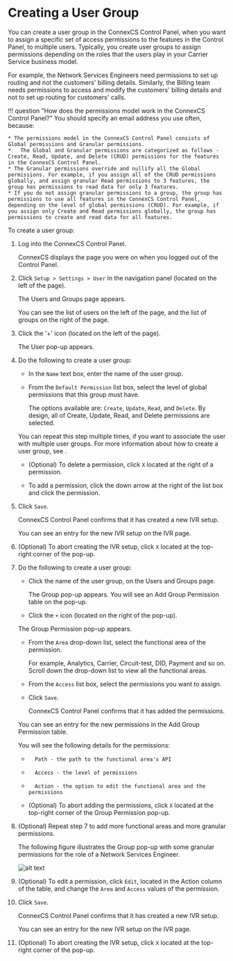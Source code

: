 # Creating a User Group 

You can create a user group in the ConnexCS Control Panel, when you want to assign a specific set of access permissions to the features in the Control Panel, to multiple users. Typically, you create user groups to assign permissions depending on the roles that the users play in your Carrier Service business model. 

For example, the Network Services Engineers need permissions to set up routing and not the customers' billing details. Similarly, the Billing team needs permissions to access and modify the customers' billing details and not to set up routing for customers' calls. 

!!! question "How does the permissions model work in the ConnexCS Control Panel?" 
    You should specify an email address you use often, because:
    
    * The permissions model in the ConnexCS Control Panel consists of Global permissions and Granular permissions.
    *	The Global and Granular permissions are categorized as follows - Create, Read, Update, and Delete (CRUD) permissions for the features in the ConnexCS Control Panel.
    * The Granular permissions override and nullify all the Global permissions. For example, if you assign all of the CRUD permissions globally, and assign granular Read permissions to 3 features, the group has permissions to read data for only 3 features. 
    * If you do not assign granular permissions to a group, the group has permissions to use all features in the ConnexCS Control Panel, depending on the level of global permissions (CRUD). For example, if you assign only Create and Read permissions globally, the group has permissions to create and read data for all features.

To create a user group:

1.  Log into the ConnexCS Control Panel.
	 
    ConnexCS displays the page you were on when you logged out of the Control Panel.
    
2.  Click `Setup > Settings > User` in the navigation panel (located on the left of the page).
    
    The Users and Groups page appears.
    
    You can see the list of users on the left of the page, and the list of groups on the right of the page. 

3.  Click the '+' icon (located on the left of the page).
    
    The User pop-up appears.
    
4.  Do the following to create a user group:
    
    * In the `Name` text box, enter the name of the user group.
       
    * 	From the `Default Permission` list box, select the level of global permissions that this group must have.
    
    	The options available are: `Create`, `Update`, `Read`, and `Delete`. By design, all of Create, Update, Read, and Delete permissions are selected. 
	
	You can repeat this step multiple times, if you want to associate the user with multiple user groups. For more information about how to create a user group, see <link to user group topic>.
    
    *	(Optional) To delete a permission, click `X` located at the right of a permission. 
    
    * 	To add a permission, click the down arrow at the right of the list box and click the permission.
    
5.  Click `Save`.
	
    ConnexCS Control Panel confirms that it has created a new IVR setup.
	
    You can see an entry for the new IVR setup on the IVR page.
    
6.  (Optional) To abort creating the IVR setup, click `X` located at the top-right corner of the pop-up.

7.  Do the following to create a user group:
    
    *	Click the name of the user group, on the Users and Groups page. 
    
    	The Group pop-up appears. You will see an Add Group Permission table on the pop-up.
    	
    *	Click the `+` icon (located on the right of the pop-up).
	
	The Group Permission pop-up appears. 

    *	From the `Area` drop-down list, select the functional area of the permission. 
    
    	For example, Analytics, Carrier, Circuit-test, DID, Payment and so on. Scroll down the drop-down list to view all the functional areas.

    *	From the `Access` list box, select the permissions you want to assign.
    
    *	Click `Save`. 
        	    
    	ConnexCS Control Panel confirms that it has added the permissions.
	
	You can see an entry for the new permissions in the Add Group Permission table.	
	
	You will see the following details for the permissions:
	*		Path - the path to the functional area's API
	*		Access - the level of permissions
	*		Action - the option to edit the functional area and the permissions
    
    *	(Optional) To abort adding the permissions, click `X` located at the top-right corner of the Group Permission pop-up.

8.  (Optional) Repeat step 7 to add more functional areas and more granular permissions.

	The following figure illustrates the Group pop-up with some granular permissions for the role of a Network Services Engineer.
	
	![alt text][groups-popup]
	
9.	(Optional) To edit a permission, click `Edit`, located in the Action column of the table, and change the `Area` and `Access` values of the permission.

10.	Click `Save`.

	ConnexCS Control Panel confirms that it has created a new IVR setup.
	
	You can see an entry for the new IVR setup on the IVR page.
    
11.	(Optional) To abort creating the IVR setup, click `X` located at the top-right corner of the pop-up.

[groups-popup]: /class5/img/groups-popup.png "groups-popup"
		

		 
